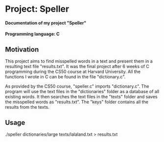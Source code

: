 # Project: Speller

#### Documentation of my project "Speller"

#### Programming language: C

## Motivation 

This project aims to find misspelled words in a text and present them in a resulting text file "results.txt". It was the final project after 6 weeks of C programming during the CS50 course at Harvard University. All the functions I wrote in C can be found in the file "dictionary.c". 
 
 As provided by the CS50 course, "speller.c" imports "dictionary.c". The program will use the text files in the "dictionaries" folder as a database of all existing words. It then searches the text files in the "texts" folder and saves the misspelled words as "results.txt". The "keys" folder contains all the results from the texts.

 ## Usage 

./speller dictionaries/large texts/lalaland.txt > results.txt 